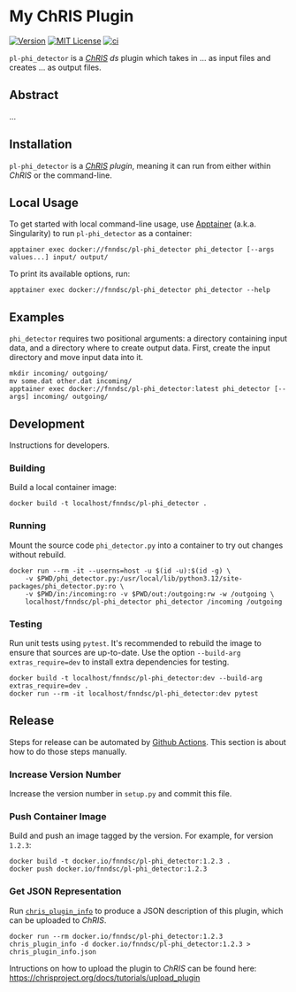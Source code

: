 # My ChRIS Plugin

[![Version](https://img.shields.io/docker/v/fnndsc/pl-phi_detector?sort=semver)](https://hub.docker.com/r/fnndsc/pl-phi_detector)
[![MIT License](https://img.shields.io/github/license/fnndsc/pl-phi_detector)](https://github.com/FNNDSC/pl-phi_detector/blob/main/LICENSE)
[![ci](https://github.com/FNNDSC/pl-phi_detector/actions/workflows/ci.yml/badge.svg)](https://github.com/FNNDSC/pl-phi_detector/actions/workflows/ci.yml)

`pl-phi_detector` is a [_ChRIS_](https://chrisproject.org/)
_ds_ plugin which takes in ...  as input files and
creates ... as output files.

## Abstract

...

## Installation

`pl-phi_detector` is a _[ChRIS](https://chrisproject.org/) plugin_, meaning it can
run from either within _ChRIS_ or the command-line.

## Local Usage

To get started with local command-line usage, use [Apptainer](https://apptainer.org/)
(a.k.a. Singularity) to run `pl-phi_detector` as a container:

```shell
apptainer exec docker://fnndsc/pl-phi_detector phi_detector [--args values...] input/ output/
```

To print its available options, run:

```shell
apptainer exec docker://fnndsc/pl-phi_detector phi_detector --help
```

## Examples

`phi_detector` requires two positional arguments: a directory containing
input data, and a directory where to create output data.
First, create the input directory and move input data into it.

```shell
mkdir incoming/ outgoing/
mv some.dat other.dat incoming/
apptainer exec docker://fnndsc/pl-phi_detector:latest phi_detector [--args] incoming/ outgoing/
```

## Development

Instructions for developers.

### Building

Build a local container image:

```shell
docker build -t localhost/fnndsc/pl-phi_detector .
```

### Running

Mount the source code `phi_detector.py` into a container to try out changes without rebuild.

```shell
docker run --rm -it --userns=host -u $(id -u):$(id -g) \
    -v $PWD/phi_detector.py:/usr/local/lib/python3.12/site-packages/phi_detector.py:ro \
    -v $PWD/in:/incoming:ro -v $PWD/out:/outgoing:rw -w /outgoing \
    localhost/fnndsc/pl-phi_detector phi_detector /incoming /outgoing
```

### Testing

Run unit tests using `pytest`.
It's recommended to rebuild the image to ensure that sources are up-to-date.
Use the option `--build-arg extras_require=dev` to install extra dependencies for testing.

```shell
docker build -t localhost/fnndsc/pl-phi_detector:dev --build-arg extras_require=dev .
docker run --rm -it localhost/fnndsc/pl-phi_detector:dev pytest
```

## Release

Steps for release can be automated by [Github Actions](.github/workflows/ci.yml).
This section is about how to do those steps manually.

### Increase Version Number

Increase the version number in `setup.py` and commit this file.

### Push Container Image

Build and push an image tagged by the version. For example, for version `1.2.3`:

```
docker build -t docker.io/fnndsc/pl-phi_detector:1.2.3 .
docker push docker.io/fnndsc/pl-phi_detector:1.2.3
```

### Get JSON Representation

Run [`chris_plugin_info`](https://github.com/FNNDSC/chris_plugin#usage)
to produce a JSON description of this plugin, which can be uploaded to _ChRIS_.

```shell
docker run --rm docker.io/fnndsc/pl-phi_detector:1.2.3 chris_plugin_info -d docker.io/fnndsc/pl-phi_detector:1.2.3 > chris_plugin_info.json
```

Intructions on how to upload the plugin to _ChRIS_ can be found here:
https://chrisproject.org/docs/tutorials/upload_plugin

